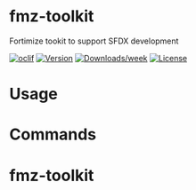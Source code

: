 fmz-toolkit
===========

Fortimize tookit to support SFDX development

[![oclif](https://img.shields.io/badge/cli-oclif-brightgreen.svg)](https://oclif.io)
[![Version](https://img.shields.io/npm/v/fmz-toolkit.svg)](https://npmjs.org/package/fmz-toolkit)
[![Downloads/week](https://img.shields.io/npm/dw/fmz-toolkit.svg)](https://npmjs.org/package/fmz-toolkit)
[![License](https://img.shields.io/npm/l/fmz-toolkit.svg)](https://github.com/drewmey/fmz-toolkit/blob/master/package.json)

<!-- toc -->
# Usage
<!-- usage -->
# Commands
<!-- commands -->
# fmz-toolkit
